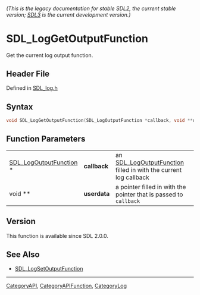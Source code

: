 ###### (This is the legacy documentation for stable SDL2, the current stable version; [SDL3](https://wiki.libsdl.org/SDL3/) is the current development version.)
# SDL_LogGetOutputFunction

Get the current log output function.

## Header File

Defined in [SDL_log.h](https://github.com/libsdl-org/SDL/blob/SDL2/include/SDL_log.h)

## Syntax

```c
void SDL_LogGetOutputFunction(SDL_LogOutputFunction *callback, void **userdata);
```

## Function Parameters

|                                                  |              |                                                                                           |
| ------------------------------------------------ | ------------ | ----------------------------------------------------------------------------------------- |
| [SDL_LogOutputFunction](SDL_LogOutputFunction) * | **callback** | an [SDL_LogOutputFunction](SDL_LogOutputFunction) filled in with the current log callback |
| void **                                          | **userdata** | a pointer filled in with the pointer that is passed to `callback`                         |

## Version

This function is available since SDL 2.0.0.

## See Also

- [SDL_LogSetOutputFunction](SDL_LogSetOutputFunction)

----
[CategoryAPI](CategoryAPI), [CategoryAPIFunction](CategoryAPIFunction), [CategoryLog](CategoryLog)

